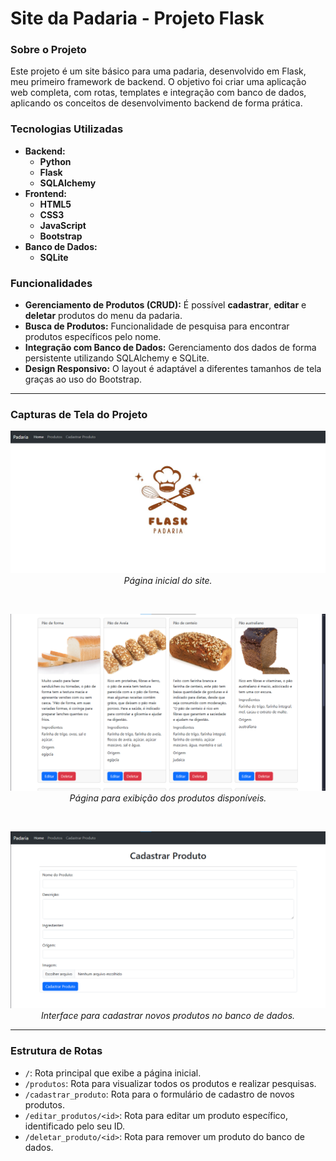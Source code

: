 # Site da Padaria - Projeto Flask

### Sobre o Projeto
Este projeto é um site básico para uma padaria, desenvolvido em Flask, meu primeiro framework de backend. O objetivo foi criar uma aplicação web completa, com rotas, templates e integração com banco de dados, aplicando os conceitos de desenvolvimento backend de forma prática.

### Tecnologias Utilizadas
- **Backend:**
    - **Python**
    - **Flask**
    - **SQLAlchemy**
- **Frontend:**
    - **HTML5**
    - **CSS3**
    - **JavaScript**
    - **Bootstrap**
- **Banco de Dados:**
    - **SQLite**

### Funcionalidades
- **Gerenciamento de Produtos (CRUD):** É possível **cadastrar**, **editar** e **deletar** produtos do menu da padaria.
- **Busca de Produtos:** Funcionalidade de pesquisa para encontrar produtos específicos pelo nome.
- **Integração com Banco de Dados:** Gerenciamento dos dados de forma persistente utilizando SQLAlchemy e SQLite.
- **Design Responsivo:** O layout é adaptável a diferentes tamanhos de tela graças ao uso do Bootstrap.

---

### Capturas de Tela do Projeto

<p align="center">
  <img src="img/Captura_Flask1.png" alt="Captura de tela da página inicial do site da padaria" width="600"/>
  <br>
  <em>Página inicial do site.</em>
</p>

<br>

<p align="center">
  <img src="img/Captura_Flask2.png" alt="Captura de tela da tela de exibição dos produtos" width="600"/>
  <br>
  <em>Página para exibição dos produtos disponíveis.</em>
</p>

<br>

<p align="center">
  <img src="img/Captura_Flask3.png" alt="Captura de tela da tela de edição de produtos" width="600"/>
  <br>
  <em>Interface para cadastrar novos produtos no banco de dados.</em>
</p>

---

### Estrutura de Rotas
- `/`: Rota principal que exibe a página inicial.
- `/produtos`: Rota para visualizar todos os produtos e realizar pesquisas.
- `/cadastrar_produto`: Rota para o formulário de cadastro de novos produtos.
- `/editar_produtos/<id>`: Rota para editar um produto específico, identificado pelo seu ID.
- `/deletar_produto/<id>`: Rota para remover um produto do banco de dados.


